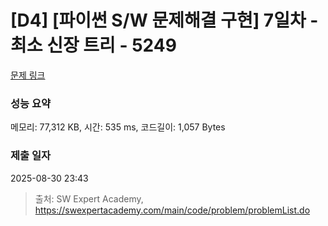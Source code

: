 # [D4] [파이썬 S/W 문제해결 구현] 7일차 - 최소 신장 트리 - 5249 

[문제 링크](https://swexpertacademy.com/main/code/problem/problemDetail.do?contestProbId=AWUS26fKIucDFAVT) 

### 성능 요약

메모리: 77,312 KB, 시간: 535 ms, 코드길이: 1,057 Bytes

### 제출 일자

2025-08-30 23:43



> 출처: SW Expert Academy, https://swexpertacademy.com/main/code/problem/problemList.do